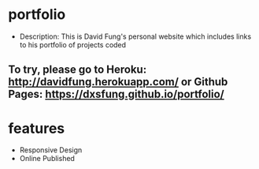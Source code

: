 # portfolio

* Description: This is David Fung's personal website which includes links to his portfolio of projects coded

## To try, please go to Heroku: http://davidfung.herokuapp.com/ or Github Pages: https://dxsfung.github.io/portfolio/


# features

* Responsive Design
* Online Published

